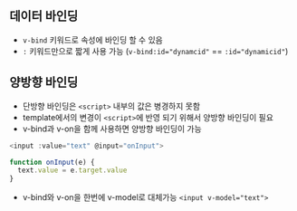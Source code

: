 ## 데이터 바인딩
- `v-bind` 키워드로 속성에 바인딩 할 수 있음
- `:` 키워드만으로 짧게 사용 가능
	(`v-bind:id="dynamcid"` == `:id="dynamicid"`)

## 양방향 바인딩
- 단방향 바인딩은 `<script>` 내부의 값은 병경하지 못함
- template에서의 변경이 `<script>`에 반영 되기 위해서 양방향 바인딩이 필요
- v-bind과 v-on을 함께 사용하면 양방향 바인딩이 가능
```javascript
<input :value="text" @input="onInput">

function onInput(e) {
  text.value = e.target.value
}
```

- v-bind와 v-on을 한번에 v-model로 대체가능
```<input v-model="text">```
